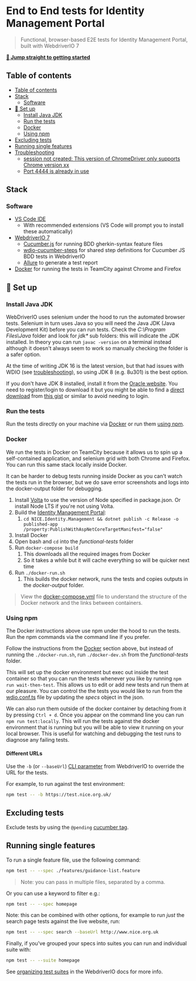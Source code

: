 # End to End tests for Identity Management Portal

> Functional, browser-based E2E tests for Identity Management Portal, built with WebdriverIO 7

[**:rocket: Jump straight to getting started**](#rocket-set-up)

## Table of contents

- [Table of contents](#table-of-contents)
- [Stack](#stack)
  - [Software](#software)
- [:rocket: Set up](#rocket-set-up)
  - [Install Java JDK](#install-java-jdk)
  - [Run the tests](#run-the-tests)
  - [Docker](#docker)
  - [Using npm](#using-npm)
- [Excluding tests](#excluding-tests)
- [Running single features](#running-single-features)
- [Troubleshooting](#troubleshooting)
  - [session not created: This version of ChromeDriver only supports Chrome version xx](#session-not-created-this-version-of-chromedriver-only-supports-chrome-version-xx)
  - [Port 4444 is already in use](#port-4444-is-already-in-use)

## Stack

### Software

- [VS Code IDE](https://code.visualstudio.com/)
  - With recommended extensions (VS Code will prompt you to install these automatically)
- [WebdriverIO 7](https://webdriver.io/)
  - [Cucumber.js](https://github.com/cucumber/cucumber-js) for running BDD gherkin-syntax feature files
  - [wdio-cucumber-steps](https://github.com/nice-digital/wdio-cucumber-steps) for shared step definitions for Cucumber JS BDD tests in WebdriverIO
  - [Allure](https://docs.qameta.io/allure/) to generate a test report
- [Docker](https://www.docker.com/) for running the tests in TeamCity against Chrome and Firefox

## :rocket: Set up

### Install Java JDK

WebDriverIO uses selenium under the hood to run the automated browser tests. Selenium in turn uses Java so you will need the Java JDK (Java Development Kit) before you can run tests. Check the _C:\Program Files\Java_ folder and look for _jdk\*_ sub folders: this will indicate the JDK installed. In theory you can run `javac -version` on a terminal instead although it doesn't always seem to work so manually checking the folder is a safer option.

At the time of writing JDK 16 is the latest version, but that had issues with WDIO (see [troubleshooting](#troubleshooting)), so using JDK 8 (e.g. 8u301) is the best option.

If you don't have JDK 8 installed, install it from the [Oracle website](https://www.oracle.com/uk/java/technologies/javase/javase-jdk8-downloads.html). You need to register/login to download it but you might be able to find a [direct download](https://javadl.oracle.com/webapps/download/GetFile/1.8.0_301-b09/d3c52aa6bfa54d3ca74e617f18309292/windows-i586/jdk-8u301-windows-x64.exe) from [this gist](https://gist.github.com/wavezhang/ba8425f24a968ec9b2a8619d7c2d86a6) or similar to avoid needing to login.

### Run the tests

Run the tests directly on your machine via [Docker](#docker) or run them [using npm](#using-npm).

### Docker

We run the tests in Docker on TeamCity because it allows us to spin up a self-contained application, and selenium grid with both Chrome and Firefox. You can run this same stack locally inside Docker.

It can be harder to debug tests running inside Docker as you can't watch the tests run in the browser, but we do save error screenshots and logs into the docker-output folder for debugging.

1. Install [Volta](https://volta.sh/) to use the version of Node specified in package.json. Or install Node LTS if you're not using Volta.
2. Build the [Identity Management Portal](../NICE.Identity.Management/):
   1. `cd NICE.Identity.Management && dotnet publish -c Release -o published-app /property:PublishWithAspNetCoreTargetManifest="false"`
3. Install Docker
4. Open bash and `cd` into the _functional-tests_ folder
5. Run `docker-compose build`
   1. This downloads all the required images from Docker
   2. So it takes a while but it will cache everything so will be quicker next time
6. Run `./docker-run.sh`
   1. This builds the docker network, runs the tests and copies outputs in the _docker-output_ folder.

> View the [docker-compose.yml](docker-compose.yml) file to understand the structure of the Docker network and the links between containers.

### Using npm

The Docker instructions above use npm under the hood to run the tests. Run the npm commands via the command line if you prefer.

Follow the instructions from the [Docker](#docker) section above, but instead of running the `./docker-run.sh`, run `./docker-dev.sh` from the _functional-tests_ folder.

This will set up the docker environment but exec out inside the test container so that you can run the tests whenever you like by running `npm run wait-then-test`. This allows us to edit or add new tests and run them at our pleasure. You can control the the tests you would like to run from the [wdio.conf.ts](wdio.conf.ts) file by updating the _specs_ object in the json.

We can also run them outside of the docker container by detaching from it by pressing `Ctrl + d`. Once you appear on the command line you can run `npm run test:locally`. This will run the tests against the docker environment that is running but you will be able to view it running on your local browser. This is useful for watching and debugging the test runs to diagnose any failing tests.

#### Different URLs

Use the `-b` (or `--baseUrl`) [CLI parameter](https://webdriver.io/docs/clioptions/) from WebdriverIO to override the URL for the tests.

For example, to run against the test environment:

```sh
npm test -- -b https://test.nice.org.uk/
```

## Excluding tests

Exclude tests by using the `@pending` [cucumber tag](https://github.com/cucumber/cucumber/wiki/Tags).

## Running single features

To run a single feature file, use the following command:

```sh
npm test -- --spec ./features/guidance-list.feature
```

> Note: you can pass in multiple files, separated by a comma.

Or you can use a keyword to filter e.g.:

```sh
npm test -- --spec homepage
```

Note: this can be combined with other options, for example to run _just_ the search page tests against the live website, run:

```sh
npm test -- --spec search --baseUrl http://www.nice.org.uk
```

Finally, if you've grouped your specs into suites you can run and individual suite with:

```sh
npm test -- --suite homepage
```

See [organizing test suites](https://webdriver.io/docs/organizingsuites/) in the WebdriverIO docs for more info.
